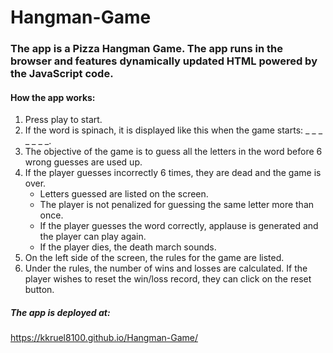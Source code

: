 # Hangman-Game

### The app is a Pizza Hangman Game.  The app runs in the browser and features dynamically updated HTML powered by the JavaScript code.

#### How the app works:

1. Press play to start.
2. If the word is spinach, it is displayed like this when the game starts: _ _ _ _ _ _ _. 
3. The objective of the game is to guess all the letters in the word before 6 wrong guesses are used up.
4. If the player guesses incorrectly 6 times, they are dead and the game is over.
	- Letters guessed are listed on the screen.
	- The player is not penalized for guessing the same letter more than once.
	- If the player guesses the word correctly, applause is generated and the player can play again.
	- If the player dies, the death march sounds.
5. On the left side of the screen, the rules for the game are listed.
6. Under the rules, the number of wins and losses are calculated. If the player wishes to reset the win/loss record, they can click on the reset button.

##### The app is deployed at:

https://kkruel8100.github.io/Hangman-Game/